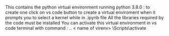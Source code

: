 This contains the python virtual environment running python 3.8.0 
    : to create one click on vs code button to create a virtual enviroment when it prompts you to select a kernel while in .ipynb file
All the libraries required by the code must be installed
You can activate this virtual environment in vs code terminal with command 
    :  .\. < name of virenv> \Scripts\activate
    
